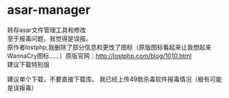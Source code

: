 # asar-manager
转存asar文件管理工具和修改<br/>
至于报毒问题，我觉得是误报。<br/>
原作者lostphp,我删除了部分信息和更改了图标（原版图标看起来让我想起来WannaCry图标……）原版官网：http://lostphp.com/blog/1010.html<br/>
建议下载特别版

建议单个下载，不要直接下载库。
我已经上传49款杀毒软件报毒情况（极有可能是误报毒）
